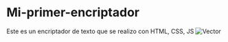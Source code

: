 # Mi-primer-encriptador
Este es un encriptador de texto que se realizo con HTML, CSS, JS
![Vector](https://user-images.githubusercontent.com/114186041/214754013-b6b49c49-b3c3-4305-9cb8-8e67b37379d1.png)
